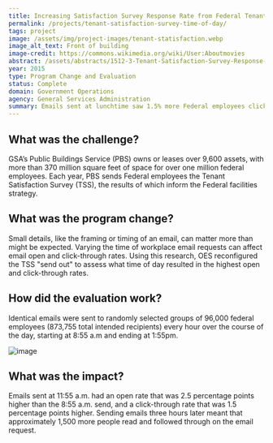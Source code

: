 ```yaml
---
title: Increasing Satisfaction Survey Response Rate from Federal Tenants - Time of Day
permalink: /projects/tenant-satisfaction-survey-time-of-day/
tags: project
image: /assets/img/project-images/tenant-statisfaction.webp
image_alt_text: Front of building
image-credit: https://commons.wikimedia.org/wiki/User:Aboutmovies
abstract: /assets/abstracts/1512-3-Tenant-Satisfaction-Survey-Response-Time-of-Day.pdf
year: 2015
type: Program Change and Evaluation
status: Complete
domain: Government Operations
agency: General Services Administration
summary: Emails sent at lunchtime saw 1.5% more Federal employees click through to a workplace survey.
---
```

## What was the challenge?

GSA’s Public Buildings Service (PBS) owns or leases over 9,600 assets, with more than 370 million square feet of space for over one million federal employees. Each year, PBS sends Federal employees the Tenant Satisfaction Survey (TSS), the results of which inform the Federal facilities strategy.

## What was the program change?

Small details, like the framing or timing of an email, can matter more than might be expected. Varying the time of workplace email requests can affect email open and click-through rates. Using this research, OES reconfigured the TSS "send out" to assess what time of day resulted in the highest open and click-through rates.

## How did the evaluation work?

Identical emails were sent to randomly selected groups of 96,000 federal employees (873,755 total intended recipients) every hour over the course of the day, starting at 8:55 a.m and ending at 1:55pm.

![image]({{site.baseurl}}/assets/img/project-images/1512-3-graph.webp)

## What was the impact?

Emails sent at 11:55 a.m. had an open rate that was 2.5 percentage points higher than the 8:55 a.m. send, and a click-through rate that was 1.5 percentage points higher. Sending emails three hours later meant that approximately 1,500 more people read and followed through on the email request.

